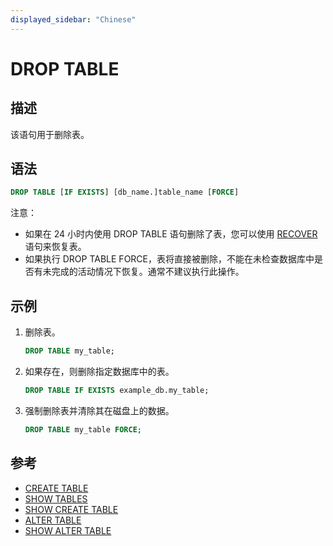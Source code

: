 ```yaml
---
displayed_sidebar: "Chinese"
---
```


# DROP TABLE

## 描述

该语句用于删除表。

## 语法

```sql
DROP TABLE [IF EXISTS] [db_name.]table_name [FORCE]
```

注意：

- 如果在 24 小时内使用 DROP TABLE 语句删除了表，您可以使用 [RECOVER](../data-definition/RECOVER.md) 语句来恢复表。
- 如果执行 DROP TABLE FORCE，表将直接被删除，不能在未检查数据库中是否有未完成的活动情况下恢复。通常不建议执行此操作。

## 示例

1. 删除表。

    ```sql
    DROP TABLE my_table;
    ```

2. 如果存在，则删除指定数据库中的表。

    ```sql
    DROP TABLE IF EXISTS example_db.my_table;
    ```

3. 强制删除表并清除其在磁盘上的数据。

    ```sql
    DROP TABLE my_table FORCE;
    ```

## 参考

- [CREATE TABLE](CREATE_TABLE.md)
- [SHOW TABLES](../data-manipulation/SHOW_TABLES.md)
- [SHOW CREATE TABLE](../data-manipulation/SHOW_CREATE_TABLE.md)
- [ALTER TABLE](ALTER_TABLE.md)
- [SHOW ALTER TABLE](../data-manipulation/SHOW_ALTER.md)